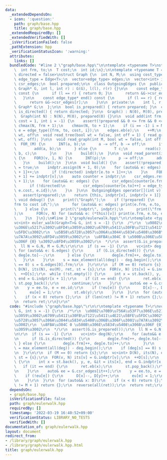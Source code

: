 ```yaml
---
data:
  _extendedDependsOn:
  - icon: ':question:'
    path: graph/base.hpp
    title: graph/base.hpp
  _extendedRequiredBy: []
  _extendedVerifiedWith: []
  _isVerificationFailed: false
  _pathExtension: hpp
  _verificationStatusIcon: ':warning:'
  attributes:
    links: []
  bundledCode: "#line 2 \"graph/base.hpp\"\n\ntemplate <typename T>\nstruct Edge {\n\
    \  int frm, to;\n  T cost;\n  int id;\n};\n\ntemplate <typename T = int, bool\
    \ directed = false>\nstruct Graph {\n  int N, M;\n  using cost_type = T;\n  using\
    \ edge_type = Edge<T>;\n  vector<edge_type> edges;\n  vector<int> indptr;\n  vector<edge_type>\
    \ csr_edges;\n  bool prepared;\n\n  class OutgoingEdges {\n  public:\n    OutgoingEdges(const\
    \ Graph* G, int l, int r) : G(G), l(l), r(r) {}\n\n    const edge_type* begin()\
    \ const {\n      if (l == r) { return 0; }\n      return &G->csr_edges[l];\n \
    \   }\n\n    const edge_type* end() const {\n      if (l == r) { return 0; }\n\
    \      return &G->csr_edges[r];\n    }\n\n  private:\n    int l, r;\n    const\
    \ Graph* G;\n  };\n\n  bool is_prepared() { return prepared; }\n  constexpr bool\
    \ is_directed() { return directed; }\n\n  Graph() : N(0), M(0), prepared(0) {}\n\
    \  Graph(int N) : N(N), M(0), prepared(0) {}\n\n  void add(int frm, int to, T\
    \ cost = 1, int i = -1) {\n    assert(!prepared && 0 <= frm && 0 <= to);\n   \
    \ chmax(N, frm + 1);\n    chmax(N, to + 1);\n    if (i == -1) i = M;\n    auto\
    \ e = edge_type({frm, to, cost, i});\n    edges.eb(e);\n    ++M;\n  }\n\n  //\
    \ wt, off\n  void read_tree(bool wt = false, int off = 1) { read_graph(N - 1,\
    \ wt, off); }\n\n  void read_graph(int M, bool wt = false, int off = 1) {\n  \
    \  FOR_(M) {\n      INT(a, b);\n      a -= off, b -= off;\n      if (!wt) {\n\
    \        add(a, b);\n      } else {\n        T c;\n        read(c);\n        add(a,\
    \ b, c);\n      }\n    }\n    build();\n  }\n\n  void read_parent(int off = 1)\
    \ {\n    FOR3(v, 1, N) {\n      INT(p);\n      p -= off;\n      add(p, v);\n \
    \   }\n    build();\n  }\n\n  void build() {\n    assert(!prepared);\n    prepared\
    \ = true;\n    indptr.assign(N + 1, 0);\n    for (auto&& e: edges) {\n      indptr[e.frm\
    \ + 1]++;\n      if (!directed) indptr[e.to + 1]++;\n    }\n    FOR(v, N) indptr[v\
    \ + 1] += indptr[v];\n    auto counter = indptr;\n    csr_edges.resize(indptr.back()\
    \ + 1);\n    for (auto&& e: edges) {\n      csr_edges[counter[e.frm]++] = e;\n\
    \      if (!directed)\n        csr_edges[counter[e.to]++] = edge_type({e.to, e.frm,\
    \ e.cost, e.id});\n    }\n  }\n\n  OutgoingEdges operator[](int v) const {\n \
    \   assert(prepared);\n    return {this, indptr[v], indptr[v + 1]};\n  }\n\n \
    \ void debug() {\n    print(\"Graph\");\n    if (!prepared) {\n      print(\"\
    frm to cost id\");\n      for (auto&& e: edges) print(e.frm, e.to, e.cost, e.id);\n\
    \    } else {\n      print(\"indptr\", indptr);\n      print(\"frm to cost id\"\
    );\n      FOR(v, N) for (auto&& e: (*this)[v]) print(e.frm, e.to, e.cost, e.id);\n\
    \    }\n  }\n};\n#line 2 \"graph/eulerwalk.hpp\"\n\r\ntemplate <typename T>\r\n\
    vc<int> euler_walk(Graph<T>& G, int s = -1) {\r\n  /*\r\n  \u9802\u70B9\u756A\u53F7\
    \u306E\u5217\u3092\u8FD4\u3059\u3002\u6709\u5411\u30FB\u7121\u5411\u4E21\u5BFE\
    \u5FDC\u3002\r\n  \u5B58\u5728\u3057\u306A\u3044\u5834\u5408\u306B\u306F\u3001\
    \u7A7A\u3092\u8FD4\u3059\u3002\r\n  \u8FBA\u304C 0 \u500B\u306E\u5834\u5408\u306B\
    \u306F {0} \u3092\u8FD4\u3059\u3002\r\n  */\r\n  assert(G.is_prepared());\r\n\
    \  ll N = G.N, M = G.M;\r\n\r\n  if (s == -1) {\r\n    vc<int> deg(N);\r\n   \
    \ for (auto&& e: G.edges) {\r\n      if (G.is_directed()) {\r\n        deg[e.frm]++,\
    \ deg[e.to]--;\r\n      } else {\r\n        deg[e.frm]++, deg[e.to]++;\r\n   \
    \   }\r\n    }\r\n    s = max_element(all(deg)) - deg.begin();\r\n    if (deg[s]\
    \ == 0) s = G.edges[0].frm;\r\n  }\r\n\r\n  if (M == 0) return {s};\r\n  vc<int>\
    \ D(N), its(N), eu(M), ret, st = {s};\r\n  FOR(v, N) its[v] = G.indptr[v];\r\n\
    \  ++D[s];\r\n  while (!st.empty()) {\r\n    int x = st.back(), y, e, &it = its[x],\
    \ end = G.indptr[x + 1];\r\n    if (it == end) {\r\n      ret.eb(x);\r\n     \
    \ st.pop_back();\r\n      continue;\r\n    }\r\n    auto& ee = G.csr_edges[it++];\r\
    \n    y = ee.to, e = ee.id;\r\n    if (!eu[e]) {\r\n      D[x]--, D[y]++;\r\n\
    \      eu[e] = 1;\r\n      st.eb(y);\r\n    }\r\n  }\r\n  for (auto&& x: D)\r\n\
    \    if (x < 0) return {};\r\n  if (len(ret) != M + 1) return {};\r\n  reverse(all(ret));\r\
    \n  return ret;\r\n}\r\n"
  code: "#include \"graph/base.hpp\"\r\n\r\ntemplate <typename T>\r\nvc<int> euler_walk(Graph<T>&\
    \ G, int s = -1) {\r\n  /*\r\n  \u9802\u70B9\u756A\u53F7\u306E\u5217\u3092\u8FD4\
    \u3059\u3002\u6709\u5411\u30FB\u7121\u5411\u4E21\u5BFE\u5FDC\u3002\r\n  \u5B58\
    \u5728\u3057\u306A\u3044\u5834\u5408\u306B\u306F\u3001\u7A7A\u3092\u8FD4\u3059\
    \u3002\r\n  \u8FBA\u304C 0 \u500B\u306E\u5834\u5408\u306B\u306F {0} \u3092\u8FD4\
    \u3059\u3002\r\n  */\r\n  assert(G.is_prepared());\r\n  ll N = G.N, M = G.M;\r\
    \n\r\n  if (s == -1) {\r\n    vc<int> deg(N);\r\n    for (auto&& e: G.edges) {\r\
    \n      if (G.is_directed()) {\r\n        deg[e.frm]++, deg[e.to]--;\r\n     \
    \ } else {\r\n        deg[e.frm]++, deg[e.to]++;\r\n      }\r\n    }\r\n    s\
    \ = max_element(all(deg)) - deg.begin();\r\n    if (deg[s] == 0) s = G.edges[0].frm;\r\
    \n  }\r\n\r\n  if (M == 0) return {s};\r\n  vc<int> D(N), its(N), eu(M), ret,\
    \ st = {s};\r\n  FOR(v, N) its[v] = G.indptr[v];\r\n  ++D[s];\r\n  while (!st.empty())\
    \ {\r\n    int x = st.back(), y, e, &it = its[x], end = G.indptr[x + 1];\r\n \
    \   if (it == end) {\r\n      ret.eb(x);\r\n      st.pop_back();\r\n      continue;\r\
    \n    }\r\n    auto& ee = G.csr_edges[it++];\r\n    y = ee.to, e = ee.id;\r\n\
    \    if (!eu[e]) {\r\n      D[x]--, D[y]++;\r\n      eu[e] = 1;\r\n      st.eb(y);\r\
    \n    }\r\n  }\r\n  for (auto&& x: D)\r\n    if (x < 0) return {};\r\n  if (len(ret)\
    \ != M + 1) return {};\r\n  reverse(all(ret));\r\n  return ret;\r\n}\r\n"
  dependsOn:
  - graph/base.hpp
  isVerificationFile: false
  path: graph/eulerwalk.hpp
  requiredBy: []
  timestamp: '2022-03-19 16:40:52+09:00'
  verificationStatus: LIBRARY_NO_TESTS
  verifiedWith: []
documentation_of: graph/eulerwalk.hpp
layout: document
redirect_from:
- /library/graph/eulerwalk.hpp
- /library/graph/eulerwalk.hpp.html
title: graph/eulerwalk.hpp
---
```

